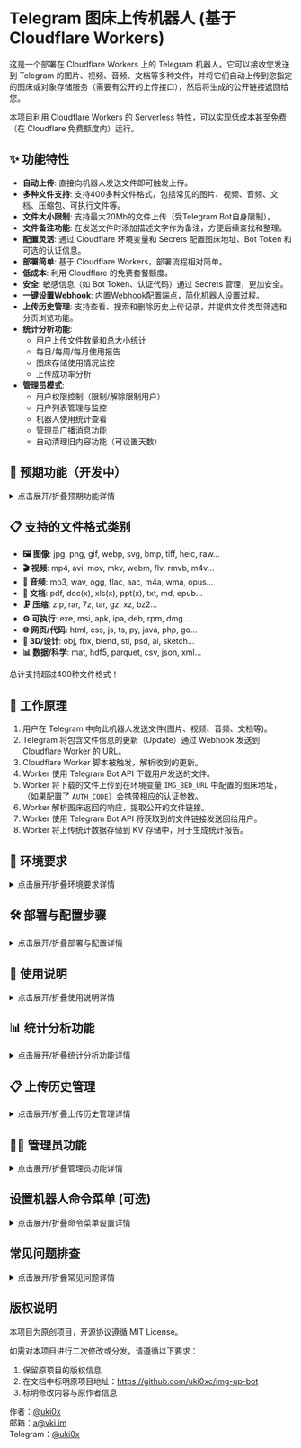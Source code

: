 # Telegram 图床上传机器人 (基于 Cloudflare Workers)

这是一个部署在 Cloudflare Workers 上的 Telegram 机器人。它可以接收您发送到 Telegram 的图片、视频、音频、文档等多种文件，并将它们自动上传到您指定的图床或对象存储服务（需要有公开的上传接口），然后将生成的公开链接返回给您。

本项目利用 Cloudflare Workers 的 Serverless 特性，可以实现低成本甚至免费（在 Cloudflare 免费额度内）运行。

## ✨ 功能特性

*   **自动上传**: 直接向机器人发送文件即可触发上传。
*   **多种文件支持**: 支持400多种文件格式，包括常见的图片、视频、音频、文档、压缩包、可执行文件等。
*   **文件大小限制**: 支持最大20Mb的文件上传（受Telegram Bot自身限制）。
*   **文件备注功能**: 在发送文件时添加描述文字作为备注，方便后续查找和整理。
*   **配置灵活**: 通过 Cloudflare 环境变量和 Secrets 配置图床地址、Bot Token 和可选的认证信息。
*   **部署简单**: 基于 Cloudflare Workers，部署流程相对简单。
*   **低成本**: 利用 Cloudflare 的免费套餐额度。
*   **安全**: 敏感信息（如 Bot Token、认证代码）通过 Secrets 管理，更加安全。
*   **一键设置Webhook**: 内置Webhook配置端点，简化机器人设置过程。
*   **上传历史管理**: 支持查看、搜索和删除历史上传记录，并提供文件类型筛选和分页浏览功能。
*   **统计分析功能**:
    * 用户上传文件数量和总大小统计
    * 每日/每周/每月使用报告
    * 图床存储使用情况监控
    * 上传成功率分析
*   **管理员模式**:
    * 用户权限控制（限制/解除限制用户）
    * 用户列表管理与监控
    * 机器人使用统计查看
    * 管理员广播消息功能
    * 自动清理旧内容功能（可设置天数）

## 📅 预期功能（开发中）

<details>
<summary>点击展开/折叠预期功能详情</summary>

*   **分片上传**: 
    * 突破Telegram 20MB的文件大小限制
    * 自动将大文件分割成多个小块上传后合并
    * 支持断点续传
    
*   **自定义上传参数**:
    * 允许用户设置图床的自定义参数（如水印、存储路径、保留时间）
    * 支持文件上传前预设参数模板
    * 通过命令更改默认上传参数
    
*   **文件处理增强**:
    * 图片压缩与调整大小选项
    * 视频转换为GIF或其他常用格式
    * 批量图片格式转换
    * 文件重命名与元数据编辑
    
*   **批量上传支持**:
    * 一次性处理多个文件的上传请求
    * 文件组管理与批量操作
    * 上传队列管理与优先级设置
</details>

## 📋 支持的文件格式类别

*   **🖼️ 图像**: jpg, png, gif, webp, svg, bmp, tiff, heic, raw...
*   **🎬 视频**: mp4, avi, mov, mkv, webm, flv, rmvb, m4v...
*   **🎵 音频**: mp3, wav, ogg, flac, aac, m4a, wma, opus...
*   **📝 文档**: pdf, doc(x), xls(x), ppt(x), txt, md, epub...
*   **🗜️ 压缩**: zip, rar, 7z, tar, gz, xz, bz2...
*   **⚙️ 可执行**: exe, msi, apk, ipa, deb, rpm, dmg...
*   **🌐 网页/代码**: html, css, js, ts, py, java, php, go...
*   **🎨 3D/设计**: obj, fbx, blend, stl, psd, ai, sketch...
*   **📊 数据/科学**: mat, hdf5, parquet, csv, json, xml...

总计支持超过400种文件格式！

## 🚀 工作原理

1.  用户在 Telegram 中向此机器人发送文件(图片、视频、音频、文档等)。
2.  Telegram 将包含文件信息的更新（Update）通过 Webhook 发送到 Cloudflare Worker 的 URL。
3.  Cloudflare Worker 脚本被触发，解析收到的更新。
4.  Worker 使用 Telegram Bot API 下载用户发送的文件。
5.  Worker 将下载的文件上传到在环境变量 `IMG_BED_URL` 中配置的图床地址，（如果配置了 `AUTH_CODE`）会携带相应的认证参数。
6.  Worker 解析图床返回的响应，提取公开的文件链接。
7.  Worker 使用 Telegram Bot API 将获取到的文件链接发送回给用户。
8.  Worker 将上传统计数据存储到 KV 存储中，用于生成统计报告。

## 🔧 环境要求

<details>
<summary>点击展开/折叠环境要求详情</summary>

*   **一个 Telegram Bot**: 需要通过 [BotFather](https://t.me/BotFather) 创建，并获取其 **Bot Token**。
*   **一个图床/对象存储服务**:
    *   需要提供一个公开的 **文件上传接口 URL** (`IMG_BED_URL`)。
    *   如果该接口需要认证，需要获取相应的 **认证代码** (`AUTH_CODE`)。支持URL参数和Bearer Token认证方式。
*   **一个 Cloudflare 账户**: 免费账户即可开始。
*   **Cloudflare KV 存储**: 用于存储用户统计数据（如需使用统计功能）。
</details>

## 🛠️ 部署与配置步骤

<details>
<summary>点击展开/折叠部署与配置详情</summary>

1.  **创建 Telegram Bot**:
    *   在 Telegram 中与 [@BotFather](https://t.me/BotFather) 对话。
    *   发送 `/newbot` 命令，按照提示设置机器人的名称和用户名。
    *   **记下 BotFather 返回的 `HTTP API token`**，这就是您的 `BOT_TOKEN`。

2.  **准备图床信息**:
    *   确定您的图床或对象存储服务的**上传接口 URL**。注意：图床上传端点通常为 `/upload`，如 `https://your.domain/upload`。这将是 `IMG_BED_URL` 的值。
    *   如果上传需要认证码，**获取该认证码**。这将是 `AUTH_CODE` 的值。如果不需要认证，则此项为空。

3.  **创建 KV 命名空间（用于统计功能）**:
    *   登录 [Cloudflare Dashboard](https://dash.cloudflare.com/)
    *   点击 "Workers & Pages" -> "KV" -> "创建命名空间"
    *   输入名称，例如 "STATS_STORAGE"
    *   创建后，**记下命名空间 ID**，稍后需要将其添加到配置中

4.  **Fork本项目**:
    *   Fork本仓库。

5.  **部署 Cloudflare Worker 方法**:

    **方法一：通过 Cloudflare Dashboard 导入 GitHub 仓库 (推荐)**
    
    * 登录 [Cloudflare Dashboard](https://dash.cloudflare.com/)
    * 点击 Workers & Pages -> 创建应用程序 -> 连接 Git
    * 选择 GitHub 并授权 Cloudflare 访问您的 GitHub 帐户
    * 选择您 fork 的仓库 -> 选择"Pages"部署类型
    * 在"构建设置"部分:
      - 构建命令：留空
      - 构建输出目录：留空
      - 根目录：留空
    * 在"环境变量"部分添加必要的变量（见下面的第6步）
    * 点击"保存并部署"
    * 部署完成后，记下您的 Worker URL（例如 `https://img-up-bot-xxxx.pages.dev`）
    
    **方法二：使用 Wrangler CLI**
    
    * 安装 [Wrangler CLI](https://developers.cloudflare.com/workers/wrangler/install-and-update/)：`npm install -g wrangler`
    * 登录 Cloudflare：`wrangler login`
    * 克隆您 fork 的仓库：`git clone https://github.com/你的用户名/img-up-bot.git`
    * 进入项目目录：`cd img-up-bot`
    * 修改项目中的 `wrangler.toml` 文件：
      - 设置您自己的 Worker 名称
      - 更新 KV 命名空间配置，将之前创建的命名空间 ID 填入：
      ```toml
      [[kv_namespaces]]
      binding = "STATS_STORAGE"
      id = "您的KV命名空间ID"
      ```
    * 部署 Worker：`wrangler deploy`
    
    **方法三：通过 Cloudflare Dashboard 手动创建**
    
    * 登录 Cloudflare -> Workers & Pages -> 创建应用程序 -> 创建Worker
    * 将 `worker.js` 文件的内容复制到编辑器中
    * 点击"部署"
    * 记下部署成功后的 Worker URL（例如 `https://your-worker-name.your-subdomain.workers.dev`）

6.  **设置环境变量 (关键步骤)**:

    **通过 Cloudflare Dashboard**
    
    * 登录 Cloudflare -> Workers & Pages -> 您的 Worker -> 设置 -> 变量 -> 添加变量
    * 添加以下变量(选择Secret类型)：
        * `BOT_TOKEN`: 您的Telegram Bot Token
        * `IMG_BED_URL`: 您的图床上传URL
        * `AUTH_CODE`: 您的图床认证码（如果需要）
        * `ADMIN_USERS`: 管理员用户ID列表，多个ID用逗号分隔（例如：`123456789,987654321`）
    * 添加 KV 命名空间绑定:
        * 变量名：`STATS_STORAGE`
        * KV 命名空间：选择之前创建的命名空间
    * 点击"保存并部署"

7.  **设置 Telegram Webhook**:

    **方法一：使用内置的Webhook设置功能 (推荐)**
    
    *   在浏览器中访问：`https://your-worker-name.your-subdomain.workers.dev/setup-webhook`
    *   如果看到"Webhook设置成功"的消息，说明配置已完成
    
    **方法二：手动设置**
    
    *   在浏览器中访问以下链接（替换对应的值）：
        ```
        https://api.telegram.org/bot<YOUR_BOT_TOKEN>/setWebhook?url=<YOUR_WORKER_URL>
        ```
    *   如果显示 `{"ok":true,"result":true,"description":"Webhook was set"}` 或类似信息，则表示设置成功。
</details>

## 💬 使用说明

<details>
<summary>点击展开/折叠使用说明详情</summary>

1. 发送 `/start` 启动机器人（仅首次需要）。
2. 直接发送图片、视频、音频、文档或其他文件，机器人会自动处理上传。
3. 要添加文件备注，在发送文件时添加文字描述（在 Telegram 中发送文件时直接输入描述文字即可）。
4. 支持最大20Mb的文件上传（受Telegram Bot限制）。
5. 支持400多种文件格式，包括常见的图片、视频、音频、文档、压缩包、可执行文件等。
6. 使用 `/formats` 命令查看支持的文件格式类别。
7. 使用 `/analytics` 命令查看所有统计分析功能（支持多种参数）。
8. 使用 `/history` 命令管理您的上传历史记录：
   - `/history search:关键词` - 可按文件名或备注内容搜索
   - `/history desc:关键词` - 专门按备注内容搜索
</details>

## 📊 统计分析功能

<details>
<summary>点击展开/折叠统计分析功能详情</summary>

本机器人内置了完整的统计分析功能，可帮助用户了解他们的文件上传历史和存储使用情况：

### 统一的分析命令

使用统一的 `/analytics` 命令可以查看所有类型的统计信息：

* `/analytics` - 显示综合统计信息和命令帮助
* `/analytics storage` - 显示存储使用情况
* `/analytics report` - 显示月度使用报告  
* `/analytics daily` - 显示日报告
* `/analytics weekly` - 显示周报告
* `/analytics monthly` - 显示月报告
* `/analytics success` - 显示上传成功率分析

### 统计功能详情

1. **综合统计信息**
   * 总上传文件数量
   * 总存储空间使用量
   * 成功/失败上传数量
   * 上传成功率
   * 按文件类型的分布统计

2. **存储使用情况**
   * 总存储空间
   * 平均文件大小
   * 存储使用趋势

3. **使用报告（日/周/月）**
   * 显示指定时间段内的上传数量和大小
   * 日报告：当天数据
   * 周报告：过去7天数据
   * 月报告：过去30天数据

4. **上传成功率分析**
   * 总体成功率
   * 按文件类型分类的上传数量
   * 使用频率趋势

### 技术实现

* 统计数据存储在 Cloudflare KV 中，按用户ID分开保存
* 每次文件上传完成后自动更新统计数据
* 跟踪文件类型、大小、上传成功/失败状态
* 按日期记录使用数据，保留最近60天的记录
</details>

## 📋 上传历史管理

<details>
<summary>点击展开/折叠上传历史管理详情</summary>

本机器人内置上传历史管理功能，能够帮助用户快速查找、管理之前上传的所有文件：

### 基本功能

* `/history` - 查看所有上传历史记录
* `/history page2` - 查看第2页历史记录（每页显示5条记录）
* `/history image` - 只查看图片类型的历史记录
* `/history video` - 只查看视频类型的历史记录
* `/history search:关键词` - 按文件名或备注搜索历史记录
* `/history desc:关键词` - 专门按备注内容搜索历史记录
* `/history delete_记录ID` - 删除指定ID的历史记录

### 历史记录信息

每条历史记录会显示以下信息：
* 文件名
* 文件类型（带图标标识）
* 备注信息（如果有）
* 上传时间（精确到分钟）
* 文件大小
* 文件URL链接
* 记录ID（用于删除操作）

### 技术实现

* 历史记录存储在 Cloudflare KV 中，按用户ID分开保存
* 每次成功上传文件后自动添加到历史记录
* 最多保存最近100条记录，超过后自动清理最早的记录
* 支持按文件类型和文件名关键词筛选
* 支持专门按备注内容搜索
* 分页显示，避免消息过长
</details>

## 👮‍♂️ 管理员功能

<details>
<summary>点击展开/折叠管理员功能详情</summary>

本机器人提供完整的管理员模式，让管理员可以控制机器人的使用权限，监控使用情况并与用户互动。管理员功能受到严格的权限控制，只有在环境变量中配置的管理员用户ID才能访问。

### 管理员设置

在环境变量中设置 `ADMIN_USERS` 变量，填入管理员的 Telegram 用户ID，多个ID用逗号分隔，例如：
```
ADMIN_USERS=123456789,987654321
```

### 管理员命令

* `/admin` - 显示管理员命令面板

### 用户权限管理

* `/admin ban [用户ID]` - 限制指定用户使用机器人
* `/admin unban [用户ID]` - 解除对指定用户的限制
* `/admin list` - 查看所有被限制的用户

### 用户监控

* `/admin users [页码]` - 查看所有使用过机器人的用户（带分页功能）
  - 显示用户ID、用户名、首次使用时间、最后使用时间
  - 每个用户的上传统计和存储使用情况
  - 显示用户状态（正常/已限制）

### 系统统计

* `/admin stats` - 查看机器人使用统计
  - 总用户数
  - 总上传文件数
  - 总上传大小
  - 被限制用户数

### 消息广播

* `/admin broadcast [消息]` - 向所有用户广播消息
  - 可用于发布通知、更新信息或维护预告

### 自动清理功能

* `/admin autoclean [天数]` - 设置自动删除多少天前的内容
  - 设置为0可禁用自动清理功能
  - 系统会每隔6小时自动检查并执行清理操作
  - 设置后会立即执行一次清理并显示结果
* `/admin autoclean status` - 查看当前自动清理设置
  - 显示是否启用、设置的天数、上次更新时间等信息

### 安全措施

* 管理员命令权限验证 - 只有配置的管理员用户ID才能使用管理员命令
* 被限制的用户无法使用机器人功能，但管理员不受此限制
* 用户操作日志记录，便于审计和排查问题

</details>

## 设置机器人命令菜单 (可选)

<details>
<summary>点击展开/折叠命令菜单设置详情</summary>

为了让用户在 Telegram 中更方便地使用命令，您可以通过 BotFather 设置命令列表：

1.  在 Telegram 中再次与 [@BotFather](https://t.me/BotFather) 对话。
2.  发送 `/setcommands` 命令。
3.  按照提示，选择您刚刚部署配置好的机器人。
4.  **直接发送以下文本**：
    ```
    start - 启用机器人
    help - 查看帮助信息
    formats - 查看支持的文件格式类别
    analytics - 查看统计分析 [storage/report/daily/weekly/monthly/success]
    history - 查看和管理上传历史记录
    ```
5.  设置成功后，用户在与您的机器人对话时，点击 `/` 按钮就能看到这些预设的命令选项了。
</details>

## 常见问题排查

<details>
<summary>点击展开/折叠常见问题详情</summary>

1. **机器人不响应命令**
   * 确认环境变量是否正确设置
   * 访问 `/setup-webhook` 端点重新配置Webhook
   * 检查 Cloudflare Worker 的日志以查看详细错误信息

2. **上传失败**
   * 确认图床URL是否包含正确的上传路径（通常为 `/upload`）
   * 验证认证码是否有效
   * 检查图床服务是否有文件大小或类型限制

3. **需要更新机器人**
   * 修改代码后，重新部署Worker：`wrangler deploy`
   * 检查环境变量是否需要更新
</details>

## 版权说明

本项目为原创项目，开源协议遵循 MIT License。

如需对本项目进行二次修改或分发，请遵循以下要求：
1. 保留原项目的版权信息
2. 在文档中标明原项目地址：https://github.com/uki0xc/img-up-bot
3. 标明修改内容与原作者信息

作者：[@uki0x](https://github.com/uki0xc)  
邮箱：a@vki.im  
Telegram：[@uki0x](https://t.me/uki0x)

